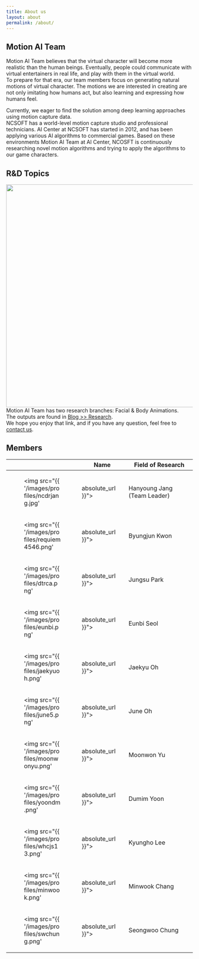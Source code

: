 ```yaml
---
title: About us
layout: about
permalink: /about/
---
```


## Motion AI Team

Motion AI Team believes that the virtual character will become more realistic than the human beings.
Eventually, people could communicate with virtual entertainers in real life, and play with them in the virtual world. <br>
To prepare for that era, our team members focus on generating natural motions of virtual character.
The motions we are interested in creating are not only imitating how humans act, but also learning and expressing how humans feel.

Currently, we eager to find the solution among deep learning approaches using motion capture data. <br>
NCSOFT has a world-level motion capture studio and professional technicians. AI Center at NCSOFT has started in 2012, and has been applying various AI algorithms to commercial games. Based on these environments Motion AI Team at AI Center, NCOSFT is continuously researching novel motion algorithms and trying to apply the algorithms to our game characters.

## R&D Topics

<img width="600" src="/images/posts/2019-04-22-topics.png"> <br>
Motion AI Team has two research branches: Facial & Body Animations. <br>
The outputs are found in <a href="https://nc-moai.github.io/blog/#research"> Blog >> Research</a>. <br>
We hope you enjoy that link, and if you have any question, feel free to <a href="mailto:ncdrjang@ncsoft.com"> contact us</a>.


## Members

|       | Name       |  Field of Research                                            |
|-------|------------|---------------------------------------------------------------|
| <figure style="width:100px"><img src="{{ '/images/profiles/ncdrjang.jpg' | absolute_url }}"></figure> | Hanyoung Jang (Team Leader) | Game AI, Computer Graphics, General-purpose GPUs, Robotics |
| <figure style="width:100px"><img src="{{ '/images/profiles/requiem4546.png' | absolute_url }}"></figure> | Byungjun Kwon | Deep Learning, Character Animation, Performance Capture |
| <figure style="width:100px"><img src="{{ '/images/profiles/dtrca.png' | absolute_url }}"></figure> | Jungsu Park | Speech Recognition, Facial Animation, Deep Learning |
| <figure style="width:100px"><img src="{{ '/images/profiles/eunbi.png' | absolute_url }}"></figure> | Eunbi Seol | Facial Performance Capture, Facial Animation |
| <figure style="width:100px"><img src="{{ '/images/profiles/jaekyuoh.png' | absolute_url }}"></figure> | Jaekyu Oh | Facial Animation, Machine Learning |
| <figure style="width:100px"><img src="{{ '/images/profiles/june5.png' | absolute_url }}"></figure> | June Oh | Facial Animation, Machine Learning |
| <figure style="width:100px"><img src="{{ '/images/profiles/moonwonyu.png' | absolute_url }}"></figure> | Moonwon Yu | Inverse Kinematics, Style Transfer, Character Animation |
| <figure style="width:100px"><img src="{{ '/images/profiles/yoondm.png' | absolute_url }}"></figure> | Dumim Yoon | Facial Performance Capture, 3D Reconstruction |
| <figure style="width:100px"><img src="{{ '/images/profiles/whcjs13.png' | absolute_url }}"></figure> | Kyungho Lee | Character Animation, Deep Learning |
| <figure style="width:100px"><img src="{{ '/images/profiles/minwook.png' | absolute_url }}"></figure> | Minwook Chang | Motion Capture, Generative Adversarial Networks, Human-Computer Interaction |
| <figure style="width:100px"><img src="{{ '/images/profiles/swchung.png' | absolute_url }}"></figure> | Seongwoo Chung | Facial Performance Retargeting, Direct Manipulation, Computer Graphics |
